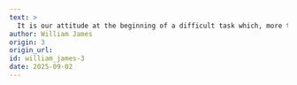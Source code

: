 ```yaml
---
text: >
  It is our attitude at the beginning of a difficult task which, more than anything else, will affect its successful outcome.
author: William James
origin: 3
origin_url:
id: william_james-3
date: 2025-09-02 
---
```


